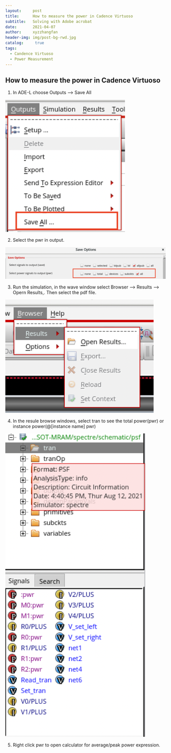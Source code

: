 ```yaml
---
layout:     post
title:      How to measure the power in Cadence Virtuoso
subtitle:   Solving with Adobe acrobat
date:       2021-04-07
author:     xyzzhangfan
header-img: img/post-bg-rwd.jpg
catalog: 	 true
tags:
  - Candence Virtuoso
  - Power Measurement
---
```


## How to measure the power in Cadence Virtuoso

1. In ADE-L choose Outputs --> Save All 

![Screen Shot 2021-08-13 at 7.37.49 PM](https://raw.githubusercontent.com/xyzzhangfan/pictures/main/img/20210813194158.png)

2. Select the pwr in output. 

![Screen Shot 2021-08-13 at 7.36.53 PM](https://raw.githubusercontent.com/xyzzhangfan/pictures/main/img/20210813194211.png)

3. Run the simulation, in the wave window select Browser --> Results --> Opern Results,. Then select the pdf file.



![Screen Shot 2021-08-13 at 7.38.22 PM](https://raw.githubusercontent.com/xyzzhangfan/pictures/main/img/20210813194225.png)

4. In the resule browse windows, select tran to see the total power(pwr) or instance power(@[instance name] pwr)

![Screen Shot 2021-08-13 at 7.38.38 PM](https://raw.githubusercontent.com/xyzzhangfan/pictures/main/img/20210813194234.png)

5. Right click pwr to open calculator for average/peak power expression. 
